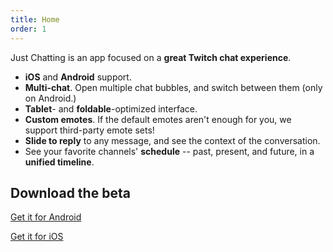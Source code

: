 ```yaml
---
title: Home
order: 1
---
```


Just Chatting is an app focused on a **great Twitch chat experience**.

- **iOS** and **Android** support.
- **Multi-chat**. Open multiple chat bubbles, and switch between them (only on Android.)
- **Tablet**- and **foldable**-optimized interface.
- **Custom emotes**. If the default emotes aren't enough for you, we support third-party emote sets!
- **Slide to reply** to any message, and see the context of the conversation.
- See your favorite channels' **schedule** -- past, present, and future, in a **unified timeline**.

## Download the beta

[Get it for Android](https://play.google.com/store/apps/details?id=fr.outadoc.justchatting)

[Get it for iOS](https://testflight.apple.com/join/4AAnUWVX)
